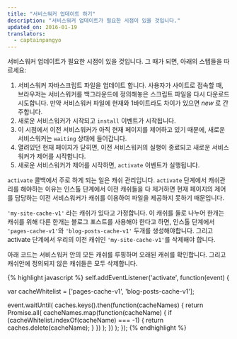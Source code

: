 ```yaml
---
title: "서비스워커 업데이트 하기"
description: "서비스워커 업데이트가 필요한 시점이 있을 것입니다."
updated_on: 2016-01-19
translators:
  - captainpangyo
---
```


<p class="intro">서비스워커 업데이트가 필요한 시점이 있을 것입니다. 그 때가 되면, 아래의 스텝들을 따르세요:</p>

1. 서비스워커 자바스크립트 파일을 업데이트 합니다.
   사용자가 사이트로 접속할 때, 브라우저는 서비스워커를 백그라운드에 정의해놓은 스크립트 파일을 다시 다운로드 시도합니다.
   만약 서비스워커 파일에 현재와 1바이트라도 차이가 있으면 _new_ 로 간주합니다.
2. 새로운 서비스워커가 시작되고 `install` 이벤트가 시작됩니다.
3. 이 시점에서 이전 서비스워커가 아직 현재 페이지를 제어하고 있기 때문에, 새로운 서비스워커는 `waiting` 상태에 들어갑니다.
4. 열려있던 현재 페이지가 닫히면, 이전 서비스워커의 실행이 종료되고 새로운 서비스워커가 제어를 시작합니다.
5. 새로운 서비스워커가 제어를 시작하면, `activate` 이벤트가 실행됩니다.

`activate` 콜백에서 주로 하게 되는 일은 캐쉬 관리입니다.
`activate` 단계에서 캐쉬관리를 해야하는 이유는 인스톨 단계에서 이전 캐쉬들을 다 제거하면
현재 페이지의 제어를 담당하는 이전 서비스워커가 캐쉬를 이용하여 파일을 제공하지 못하기 때문입니다.

`'my-site-cache-v1'` 라는 캐쉬가 있다고 가정합니다.
이 캐쉬를 둘로 나누어 한개는 캐쉬를 위해 다른 한개는 블로그 포스트를 사용해야 한다고 하면,
인스톨 단계에서 `'pages-cache-v1'`와 `'blog-posts-cache-v1'` 두개를 생성해야합니다.
그리고 activate 단계에서 우리의 이전 캐쉬인 `'my-site-cache-v1'`를 삭제해야 합니다.

아래 코드는 서비스워커 안의 모든 캐쉬를 루핑하며 오래된 캐쉬를 확인합니다.
그리고 캐쉬안에 정의되지 않은 캐쉬들은 모두 삭제합니다.

{% highlight javascript %}
self.addEventListener('activate', function(event) {

  var cacheWhitelist = ['pages-cache-v1', 'blog-posts-cache-v1'];

  event.waitUntil(
    caches.keys().then(function(cacheNames) {
      return Promise.all(
        cacheNames.map(function(cacheName) {
          if (cacheWhitelist.indexOf(cacheName) === -1) {
            return caches.delete(cacheName);
          }
        })
      );
    })
  );
});
{% endhighlight %}
